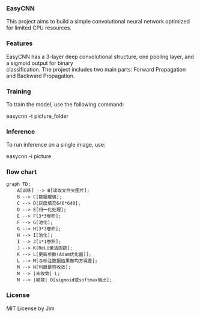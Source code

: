 ### EasyCNN

This project aims to build a simple convolutional neural network optimized for limited CPU resources.

### Features

EasyCNN has a 3-layer deep convolutional structure, one pooling layer, and a sigmoid output for binary  
classification. The project includes two main parts: Forward Propagation and Backward Propagation.

### Training

To train the model, use the following command:

easycnn -t picture_folder

### Inference

To run inference on a single image, use:

easycnn -i picture

### flow chart
```mermaid
graph TD;
    A[训练] --> B[读取文件夹图片];
    B --> C[数据增强];
    C --> D[灰度填充640*640];
    D --> E[归一化处理];
    E --> F[3*3卷积];
    F --> G[池化];
    G --> H[3*3卷积];
    H --> I[池化];
    I --> J[1*1卷积];
    J --> K[ReLU激活函数];
    K --> L[更新参数(Adam优化器)];
    L --> M[与标注数据结果做均方误差];
    M --> N[判断是否收敛];
    N --> |未收敛| L;
    N --> |收敛| O[sigmoid或softmax输出];
```

### License

MIT License by Jim
